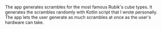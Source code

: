 The app generates scrambles for the most famous Rubik's cube types. It generates the scrambles randomly with Kotlin script that I wrote personally. The app lets the user generate as much scrambles at once as the user's hardware can take.

